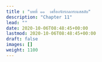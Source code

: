 ```yaml
---
title : "บทที่ ๑๑  เครื่องจักรกลกระแสสลับ"
description: "Chapter 11"
lead: ""
date: 2020-10-06T08:48:45+00:00
lastmod: 2020-10-06T08:48:45+00:00
draft: false
images: []
weight: 1100
---
```

